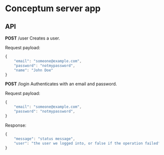 # Conceptum server app

## API

**POST** /user
Creates a user.

Request payload:
``` Javascript
{
    "email": "someone@example.com",
    "password": "notmypassword",
    "name": "John Doe"
}
```


**POST** /login
Authenticates with an email and password.

Request payload:
``` Javascript
{
    "email": "someone@example.com",
    "password": "notmypassword",
}
```

Response:
``` Javascript
{
    "message": "status message",
    "user": "the user we logged into, or false if the operation failed"
}
```

